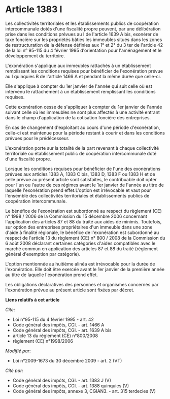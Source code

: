 # Article 1383 I

Les collectivités territoriales et les établissements publics de coopération intercommunale dotés d'une fiscalité propre
peuvent, par une délibération prise dans les conditions prévues au I de l'article 1639 A bis, exonérer de taxe foncière sur
les propriétés bâties les immeubles situés dans les zones de restructuration de la défense définies aux 1° et 2° du 3 ter de
l'article 42 de la loi n° 95-115 du 4 février 1995 d'orientation pour l'aménagement et le développement du territoire.

L'exonération s'applique aux immeubles rattachés à un établissement remplissant les conditions requises pour bénéficier de
l'exonération prévue au I quinquies B de l'article 1466 A et pendant la même durée que celle-ci. 

Elle s'applique à compter du 1er janvier de l'année qui suit celle où est intervenu le rattachement à un établissement
remplissant les conditions requises. 

Cette exonération cesse de s'appliquer à compter du 1er janvier de l'année suivant celle où les immeubles ne sont plus
affectés à une activité entrant dans le champ d'application de la cotisation foncière des entreprises. 

En cas de changement d'exploitant au cours d'une période d'exonération, celle-ci est maintenue pour la période restant à
courir et dans les conditions prévues pour le prédécesseur.

L'exonération porte sur la totalité de la part revenant à chaque collectivité territoriale ou établissement public de
coopération intercommunale doté d'une fiscalité propre. 

Lorsque les conditions requises pour bénéficier de l'une des exonérations prévues aux articles 1383 A, 1383 C bis, 1383 D,
1383 F ou 1383 H et de celle prévue au présent article sont satisfaites, le contribuable doit opter pour l'un ou l'autre de
ces régimes avant le 1er janvier de l'année au titre de laquelle l'exonération prend effet.L'option est irrévocable et vaut
pour l'ensemble des collectivités territoriales et établissements publics de coopération intercommunale. 

Le bénéfice de l'exonération est subordonné au respect du règlement (CE) n° 1998 / 2006 de la Commission du 15 décembre 2006
concernant l'application des articles 87 et 88 du traité aux aides de minimis. Toutefois, sur option des entreprises
propriétaires d'un immeuble dans une zone d'aide à finalité régionale, le bénéfice de l'exonération est subordonné au respect
de l'article 13 du règlement (CE) n° 800 / 2008 de la Commission du 6 août 2008 déclarant certaines catégories d'aides
compatibles avec le marché commun en application des articles 87 et 88 du traité (règlement général d'exemption par
catégorie).

L'option mentionnée au huitième alinéa est irrévocable pour la durée de l'exonération. Elle doit être exercée avant le 1er
janvier de la première année au titre de laquelle l'exonération prend effet. 

Les obligations déclaratives des personnes et organismes concernés par l'exonération prévue au présent article sont fixées
par décret.

**Liens relatifs à cet article**

_Cite_:

  - Loi n°95-115 du 4 février 1995 - art. 42
  - Code général des impôts, CGI. - art. 1466 A
  - Code général des impôts, CGI. - art. 1639 A bis
  - article 13 du règlement (CE) n°800/2008
  - règlement (CE) n°1998/2006

_Modifié par_:

  - Loi n°2009-1673 du 30 décembre 2009 - art. 2 (VT)

_Cité par_:

  - Code général des impôts, CGI. - art. 1383 J (V)
  - Code général des impôts, CGI. - art. 1388 quinquies (V)
  - Code général des impôts, annexe 3, CGIAN3. - art. 315 terdecies (V)
